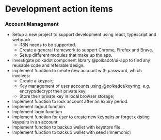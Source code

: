 
# Development action items

### Account Management

* Setup a new project to support development using react, typescript and webpack. 
  * I18N needs to be supported. 
  * Create a general framework to  support Chrome, Firefox and Brave. 
  * Setup different modules that make up the app.
* Investigate polkadot component library @polkadot/ui-app to find any reusable code and referable design.
* Implement function to create new account with password, which involves: 
  * Create a keypair;
  * Key management of user accounts using @polkadot/keyring, e.g. encrypt/decrypt their private key;
  * Store their private key in local browser storage; 
* Implement function to lock account after an expiry period.
* Implement logout function
* Implement login function 
* Implement function for user to create new keypairs or forget existing keypairs in an account 
* Implement function to backup wallet with keystore file.
* Implement function to backup wallet with seed (mnemonic)
